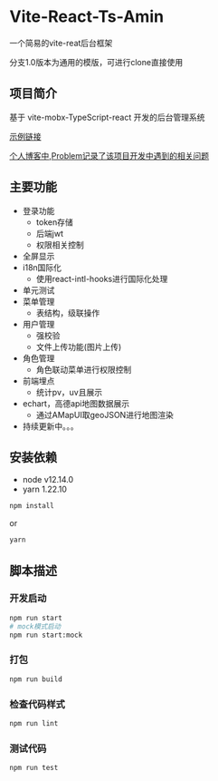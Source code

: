 # Vite-React-Ts-Amin

一个简易的vite-reat后台框架

分支1.0版本为通用的模版，可进行clone直接使用

## 项目简介

基于 vite-mobx-TypeScript-react 开发的后台管理系统

[示例链接](http://nestadmin_dt.jinxinapp.cn/login)

[个人博客中,Problem记录了该项目开发中遇到的相关问题](http://blog.jinxinapp.cn/)

## 主要功能

- 登录功能
  - token存储
  - 后端jwt
  - 权限相关控制
- 全屏显示
- i18n国际化
  - 使用react-intl-hooks进行国际化处理
- 单元测试
- 菜单管理
  - 表结构，级联操作
- 用户管理
  - 强校验
  - 文件上传功能(图片上传)
- 角色管理
  - 角色联动菜单进行权限控制
- 前端埋点
  - 统计pv，uv且展示
- echart，高德api地图数据展示
  - 通过AMapUI取geoJSON进行地图渲染
- 持续更新中。。。

## 安装依赖

- node v12.14.0
- yarn 1.22.10

```bash
npm install
```

or

```bash
yarn
```

## 脚本描述

### 开发启动

```bash
npm run start
# mock模式启动
npm run start:mock
```

### 打包

```bash
npm run build
```

### 检查代码样式

```bash
npm run lint
```

### 测试代码

```bash
npm run test
```
